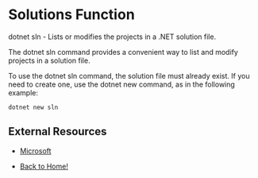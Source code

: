 # Solutions Function

dotnet sln - Lists or modifies the projects in a .NET solution file.

The dotnet sln command provides a convenient way to list and modify projects in a solution file.

To use the dotnet sln command, the solution file must already exist. If you need to create one, use the dotnet new command, as in the following example:

```
dotnet new sln
```

## External Resources

- [Microsoft](https://docs.microsoft.com/en-us/dotnet/core/tools/dotnet-sln)

- [Back to Home!](./README.md)
